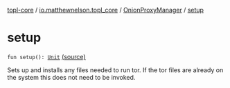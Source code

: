 [topl-core](../../index.md) / [io.matthewnelson.topl_core](../index.md) / [OnionProxyManager](index.md) / [setup](./setup.md)

# setup

`fun setup(): `[`Unit`](https://kotlinlang.org/api/latest/jvm/stdlib/kotlin/-unit/index.html) [(source)](https://github.com/05nelsonm/TorOnionProxyLibrary-Android/blob/master/topl-core/src/main/java/io/matthewnelson/topl_core/OnionProxyManager.kt#L161)

Sets up and installs any files needed to run tor. If the tor files are already on
the system this does not need to be invoked.

